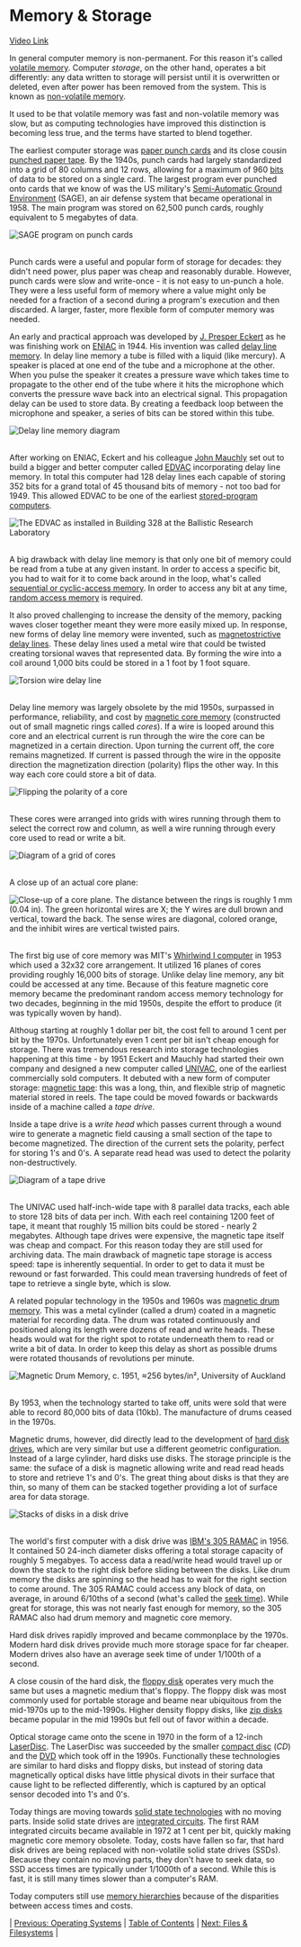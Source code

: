 # Memory & Storage
[Video Link](https://youtu.be/TQCr9RV7twk)

In general computer memory is non-permanent. For this reason it's called [volatile memory](../glossary/README.md#volatile-memory). Computer _storage_, on the other hand, operates a bit differently: any data written to storage will persist until it is overwritten or deleted, even after power has been removed from the system. This is known as [non-volatile memory](../glossary/README.md#non-volatile-memory).

It used to be that volatile memory was fast and non-volatile memory was slow, but as computing technologies have improved this distinction is becoming less true, and the terms have started to blend together.

The earliest computer storage was [paper punch cards](../glossary/README.md#punched-card) and its close cousin [punched paper tape](../glossary/README.md#punched-tape). By the 1940s, punch cards had largely standardized into a grid of 80 columns and 12 rows, allowing for a maximum of 960 [bits](../glossary/README.md#bit) of data to be stored on a single card. The largest program ever punched onto cards that we know of was the US military's [Semi-Automatic Ground Environment](https://en.wikipedia.org/wiki/Semi-Automatic_Ground_Environment) (SAGE), an air defense system that became operational in 1958. The main program was stored on 62,500 punch cards, roughly equivalent to 5 megabytes of data.

![SAGE program on punch cards](./sage-punch-cards.jpg)
<br /><br />

Punch cards were a useful and popular form of storage for decades: they didn't need power, plus paper was cheap and reasonably durable. However, punch cards were slow and write-once - it is not easy to un-punch a hole. They were a less useful form of memory where a value might only be needed for a fraction of a second during a program's execution and then discarded. A larger, faster, more flexible form of computer memory was needed.

An early and practical approach was developed by [J. Presper Eckert](https://en.wikipedia.org/wiki/J._Presper_Eckert) as he was finishing work on [ENIAC](https://en.wikipedia.org/wiki/ENIAC) in 1944. His invention was called [delay line memory](../glossary/README.md#delay-line-memory). In delay line memory a tube is filled with a liquid (like mercury). A speaker is placed at one end of the tube and a microphone at the other. When you pulse the speaker it creates a pressure wave which takes time to propagate to the other end of the tube where it hits the microphone which converts the pressure wave back into an electrical signal. This propagation delay can be used to store data. By creating a feedback loop between the microphone and speaker, a series of bits can be stored within this tube.

![Delay line memory diagram](./delay-line-memory.JPG)
<br /><br />

After working on ENIAC, Eckert and his colleague [John Mauchly](https://en.wikipedia.org/wiki/John_Mauchly) set out to build a bigger and better computer called [EDVAC](https://en.wikipedia.org/wiki/EDVAC) incorporating delay line memory. In total this computer had 128 delay lines each capable of storing 352 bits for a grand total of 45 thousand bits of memory - not too bad for 1949. This allowed EDVAC to be one of the earliest [stored-program computers](../glossary/README.md#stored-program-computer).

![The EDVAC as installed in Building 328 at the Ballistic Research Laboratory](./Edvac.jpg)
<br /><br />

A big drawback with delay line memory is that only one bit of memory could be read from a tube at any given instant. In order to access a specific bit, you had to wait for it to come back around in the loop, what's called [sequential or cyclic-access memory](../glossary/README.md#sequential-access-memory). In order to access any bit at any time, [random access memory](../glossary/README.md#random-access-memory) is required.

It also proved challenging to increase the density of the memory, packing waves closer together meant they were more easily mixed up. In response, new forms of delay line memory were invented, such as [magnetostrictive delay lines](https://en.wikipedia.org/wiki/Delay_line_memory#Magnetostrictive_delay_lines). These delay lines used a metal wire that could be twisted creating torsional waves that represented data. By forming the wire into a coil around 1,000 bits could be stored in a 1 foot by 1 foot square.

![Torsion wire delay line](./torsion-wire-delay-line.jpg)
<br /><br />

Delay line memory was largely obsolete by the mid 1950s, surpassed in performance, reliability, and cost by [magnetic core memory](../glossary/README.md#magnetic-core-memory) (constructed out of small magnetic rings called _cores_). If a wire is looped around this core and an electrical current is run through the wire the core can be magnetized in a certain direction. Upon turning the current off, the core remains magnetized. If current is passed through the wire in the opposite direction the magnetization direction (polarity) flips the other way. In this way each core could store a bit of data.

![Flipping the polarity of a core](./magnetic-core-memory.JPG)
<br /><br />

These cores were arranged into grids with wires running through them to select the correct row and column, as well a wire running through every core used to read or write a bit.

![Diagram of a grid of cores](./magnetic-core-memory-grid.JPG)
<br /><br />

A close up of an actual core plane:

![Close-up of a core plane. The distance between the rings is roughly 1 mm (0.04 in). The green horizontal wires are X; the Y wires are dull brown and vertical, toward the back. The sense wires are diagonal, colored orange, and the inhibit wires are vertical twisted pairs.](./magnetic-core-plane.jpg)
<br /><br />

The first big use of core memory was MIT's [Whirlwind I computer](https://en.wikipedia.org/wiki/Whirlwind_I) in 1953 which used a 32x32 core arrangement. It utilized 16 planes of cores providing roughly 16,000 bits of storage. Unlike delay line memory, any bit could be accessed at any time. Because of this feature magnetic core memory became the predominant random access memory technology for two decades, beginning in the mid 1950s, despite the effort to produce (it was typically woven by hand).

Althoug starting at roughly 1 dollar per bit, the cost fell to around 1 cent per bit by the 1970s. Unfortunately even 1 cent per bit isn't cheap enough for storage. There was tremendous research into storage technologies happening at this time - by 1951 Eckert and Mauchly had started their own company and designed a new computer called [UNIVAC](https://en.wikipedia.org/wiki/UNIVAC), one of the earliest commercially sold computers. It debuted with a new form of computer storage: [magnetic tape](../glossary/README.md#magnetic-tape): this was a long, thin, and flexible strip of magnetic material stored in reels. The tape could be moved fowards or backwards inside of a machine called a _tape drive_.

Inside a tape drive is a _write head_ which passes current through a wound wire to generate a magnetic field causing a small section of the tape to become magnetized. The direction of the current sets the polarity, perfect for storing 1's and 0's. A separate read head was used to detect the polarity non-destructively.

![Diagram of a tape drive](./tape-drive.JPG)
<br /><br />

The UNIVAC used half-inch-wide tape with 8 parallel data tracks, each able to store 128 bits of data per inch. With each reel containing 1200 feet of tape, it meant that roughly 15 million bits could be stored - nearly 2 megabytes. Although tape drives were expensive, the magnetic tape itself was cheap and compact. For this reason today they are still used for archiving data. The main drawback of magnetic tape storage is access speed: tape is inherently sequential. In order to get to data it must be rewound or fast forwarded. This could mean traversing hundreds of feet of tape to retrieve a single byte, which is slow.

A related popular technology in the 1950s and 1960s was [magnetic drum memory](../glossary/README.md#drum-memory). This was a metal cylinder (called a drum) coated in a magnetic material for recording data. The drum was rotated continuously and positioned along its length were dozens of read and write heads. These heads would wat for the right spot to rotate underneath them to read or write a bit of data. In order to keep this delay as short as possible drums were rotated thousands of revolutions per minute.

![Magnetic Drum Memory, c. 1951, ≈256 bytes/in², University of Auckland](./magnetic-drum.jpg)
<br /><br />

By 1953, when the technology started to take off, units were sold that were able to record 80,000 bits of data (10kb). The manufacture of drums ceased in the 1970s.

Magnetic drums, however, did directly lead to the development of [hard disk drives](../glossary/README.md#hard-disk-drive), which are very similar but use a different geometric configuration. Instead of a large cylinder, hard disks use disks. The storage principle is the same: the suface of a disk is magnetic allowing write and read read heads to store and retrieve 1's and 0's. The great thing about disks is that they are thin, so many of them can be stacked together providing a lot of surface area for data storage.

![Stacks of disks in a disk drive](./disk-memory-platters.gif)
<br /><br />

The world's first computer with a disk drive was [IBM's 305 RAMAC](https://en.wikipedia.org/wiki/IBM_305_RAMAC) in 1956. It contained 50 24-inch diameter disks offering a total storage capacity of roughly 5 megabyes. To access data a read/write head would travel up or down the stack to the right disk before sliding between the disks. Like drum memory the disks are spinning so the head has to wait for the right section to come around. The 305 RAMAC could access any block of data, on average, in around 6/10ths of a second (what's called the [seek time](https://en.wikipedia.org/wiki/Hard_disk_drive_performance_characteristics#Seek_time)). While great for storage, this was not nearly fast enough for memory, so the 305 RAMAC also had drum memory and magnetic core memory.

Hard disk drives rapidly improved and became commonplace by the 1970s. Modern hard disk drives provide much more storage space for far cheaper. Modern drives also have an average seek time of under 1/100th of a second.

A close cousin of the hard disk, the [floppy disk](../glossary/README.md#floppy-disk) operates very much the same but uses a magnetic medium that's floppy. The floppy disk was most commonly used for portable storage and beame near ubiquitous from the mid-1970s up to the mid-1990s. Higher density floppy disks, like [zip disks](https://en.wikipedia.org/wiki/Zip_drive) became popular in the mid 1990s but fell out of favor within a decade.

Optical storage came onto the scene in 1970 in the form of a 12-inch [LaserDisc](https://en.wikipedia.org/wiki/LaserDisc). The LaserDisc was succeeded by the smaller [compact disc](https://en.wikipedia.org/wiki/Compact_disc) (_CD_) and the [DVD](https://en.wikipedia.org/wiki/DVD) which took off in the 1990s. Functionally these technologies are similar to hard disks and floppy disks, but instead of storing data magnetically optical disks have little physical divots in their surface that cause light to be reflected differently, which is captured by an optical sensor decoded into 1's and 0's.


Today things are moving towards [solid state technologies](../glossary/README.md#solid-state-electronics) with no moving parts. Inside solid state drives are [integrated circuits](../glossary/README.md#integrated-circuit). The first RAM integrated circuits became available in 1972 at 1 cent per bit, quickly making magnetic core memory obsolete. Today, costs have fallen so far, that hard disk drives are being replaced with non-volatile solid state drives (SSDs). Because they contain no moving parts, they don't have to seek data, so SSD access times are typically under 1/1000th of a second. While this is fast, it is still many times slower than a computer's RAM.

Today computers still use [memory hierarchies](../glossary/README.md#memory-hierarchy) because of the disparities between access times and costs.

| [Previous: Operating Systems](../18/README.md) | [Table of Contents](../README.md#table-of-contents) | [Next: Files & Filesystems](../20/README.md) |
